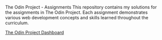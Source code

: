 The Odin Project - Assignments
This repository contains my solutions for the assignments in The Odin Project. Each assignment demonstrates various web development concepts and skills learned throughout the curriculum.

[The Odin Project Dashboard](https://www.theodinproject.com/dashboard)
